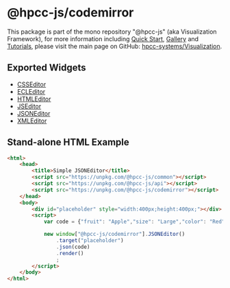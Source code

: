 # @hpcc-js/codemirror
This package is part of the mono repository "@hpcc-js" (aka Visualization Framework), for more information including [Quick Start](https://github.com/hpcc-systems/Visualization/wiki/Quick-Start), [Gallery](https://raw.githack.com/hpcc-systems/Visualization/trunk/demos/gallery/gallery.html) and [Tutorials](https://github.com/hpcc-systems/Visualization/wiki/Tutorials), please visit the main page on GitHub:  [hpcc-systems/Visualization](https://github.com/hpcc-systems/Visualization).

## Exported Widgets
* [CSSEditor](https://rawgit.com/hpcc-systems/Visualization/trunk/demos/gallery/playground.html?./samples/codemirror/CSSEditor.js)
* [ECLEditor](https://rawgit.com/hpcc-systems/Visualization/trunk/demos/gallery/playground.html?./samples/codemirror/ECLEditor.js)
* [HTMLEditor](https://rawgit.com/hpcc-systems/Visualization/trunk/demos/gallery/playground.html?./samples/codemirror/HTMLEditor.js)
* [JSEditor](https://rawgit.com/hpcc-systems/Visualization/trunk/demos/gallery/playground.html?./samples/codemirror/JSEditor.js)
* [JSONEditor](https://rawgit.com/hpcc-systems/Visualization/trunk/demos/gallery/playground.html?./samples/codemirror/JSONEditor.js)
* [XMLEditor](https://rawgit.com/hpcc-systems/Visualization/trunk/demos/gallery/playground.html?./samples/codemirror/XMLEditor.js)

## Stand-alone HTML Example
```html
<html>
    <head>
        <title>Simple JSONEditor</title>
        <script src="https://unpkg.com/@hpcc-js/common"></script>
        <script src="https://unpkg.com/@hpcc-js/api"></script>
        <script src="https://unpkg.com/@hpcc-js/codemirror"></script>
    </head>
    <body>
        <div id="placeholder" style="width:400px;height:400px;"></div>
        <script>
            var code = {"fruit": "Apple","size": "Large","color": "Red"};

            new window["@hpcc-js/codemirror"].JSONEditor()
                .target("placeholder")
                .json(code)
                .render()
                ;
        </script>
    </body>
</html>
```

<ClientOnly>
  <hpcc-vitepress style="width:100%;height:600px">
  <div id="target" style="height:600px">
  </div>
  <script type="module">
    import { ECLEditor } from "@hpcc-js/codemirror";

    const code = `\
  MySample := SAMPLE(Person,10,1) // get every 10th record
  SomeFile := DATASET([{'A'},{'B'},{'C'},{'D'},{'E'},
                      {'F'},{'G'},{'H'},{'I'},{'J'},
                      {'K'},{'L'},{'M'},{'N'},{'O'},
                      {'P'},{'Q'},{'R'},{'S'},{'T'},
                      {'U'},{'V'},{'W'},{'X'},{'Y'}],
                      {STRING1 Letter});
  Set1 := SAMPLE(SomeFile,5,1); // returns A, F, K, P, U`;

    new ECLEditor()
        .ecl(code)
        .target("target")
        .render()
        ;
  </script>
  </hpcc-vitepress>
</ClientOnly>

